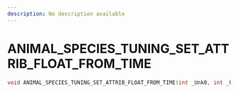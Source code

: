 ```yaml
---
description: No description available 
---
```


# ANIMAL_SPECIES_TUNING_SET_ATTRIB_FLOAT_FROM_TIME

```cpp
void ANIMAL_SPECIES_TUNING_SET_ATTRIB_FLOAT_FROM_TIME(int _Unk0, int _Unk1, int _Unk2, int _Unk3);
```